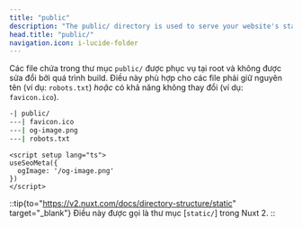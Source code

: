 ```yaml
---
title: "public"
description: "The public/ directory is used to serve your website's static assets."
head.title: "public/"
navigation.icon: i-lucide-folder
---
```


Các file chứa trong thư mục `public/` được phục vụ tại root và không được sửa đổi bởi quá trình build. Điều này phù hợp cho các file phải giữ nguyên tên (ví dụ: `robots.txt`) _hoặc_ có khả năng không thay đổi (ví dụ: `favicon.ico`).

```bash [Directory structure]
-| public/
---| favicon.ico
---| og-image.png
---| robots.txt
```

```vue [app.vue]
<script setup lang="ts">
useSeoMeta({
  ogImage: '/og-image.png'
})
</script>
```

::tip{to="https://v2.nuxt.com/docs/directory-structure/static" target="_blank"}
Điều này được gọi là thư mục [`static/`] trong Nuxt 2.
::
